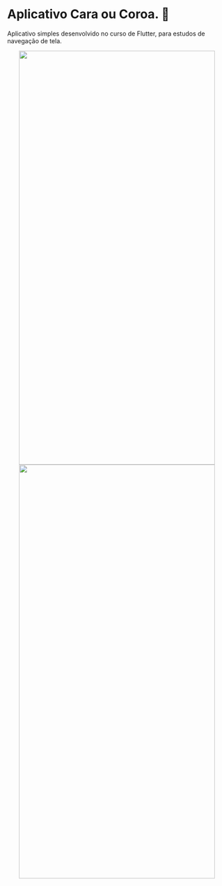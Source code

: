 # Aplicativo Cara ou Coroa. :game_die:

Aplicativo simples desenvolvido no curso de Flutter, para estudos de navegação de tela. 

<p align="center">
  <img width="450" height="950" src="https://user-images.githubusercontent.com/86168060/178803622-1971df41-f2a9-4cc6-afdd-4c684c429b0b.png">
   <img width="450" height="950" src="https://user-images.githubusercontent.com/86168060/178803629-6e02dfe9-5a72-4c84-90e4-e761304e8c62.png">
</p>

